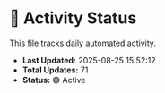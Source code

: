 # 🤖 Activity Status

This file tracks daily automated activity.

- **Last Updated:** 2025-08-25 15:52:12
- **Total Updates:** 71
- **Status:** 🟢 Active
